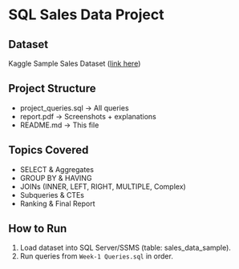 # SQL Sales Data Project

## Dataset
Kaggle Sample Sales Dataset ([link here](https://www.kaggle.com/datasets/kyanyoga/sample-sales-data?utm_source=chatgpt.com))

## Project Structure
- project_queries.sql → All queries
- report.pdf → Screenshots + explanations
- README.md → This file

## Topics Covered
- SELECT & Aggregates
- GROUP BY & HAVING
- JOINs (INNER, LEFT, RIGHT, MULTIPLE, Complex)
- Subqueries & CTEs
- Ranking & Final Report

## How to Run
1. Load dataset into SQL Server/SSMS (table: sales_data_sample).
2. Run queries from `Week-1 Queries.sql` in order.

